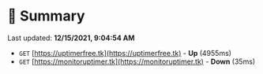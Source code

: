 # 📖 Summary
Last updated: **12/15/2021, 9:04:54 AM**

- `GET` [https://uptimerfree.tk](https://uptimerfree.tk) - **Up** (4955ms)
- `GET` [https://monitoruptimer.tk](https://monitoruptimer.tk) - **Down** (35ms)
